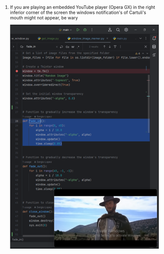 1) If you are playing an embedded YouTube player (Opera GX) in the right inferior corner
    of the screen the windows notification's of Cartuli's mouth might not appear, 
    be wary

    ![pitfall_1.png](images%2Fpitfall_1.png)